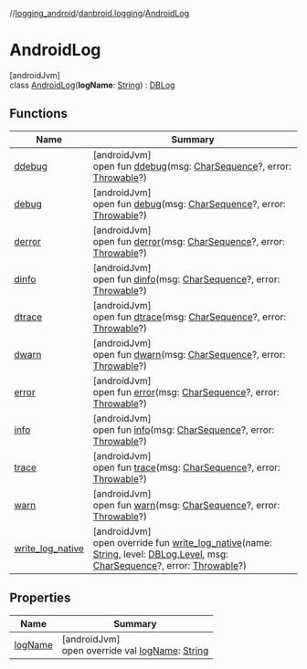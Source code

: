 //[logging_android](../../../index.md)/[danbroid.logging](../index.md)/[AndroidLog](index.md)

# AndroidLog

[androidJvm]\
class [AndroidLog](index.md)(**logName**: [String](https://kotlinlang.org/api/latest/jvm/stdlib/kotlin/-string/index.html)) : [DBLog](../../../../logging_android/danbroid.logging/-d-b-log/index.md)

## Functions

| Name | Summary |
|---|---|
| [ddebug](index.md#1108575660%2FFunctions%2F791687159) | [androidJvm]<br>open fun [ddebug](index.md#1108575660%2FFunctions%2F791687159)(msg: [CharSequence](https://kotlinlang.org/api/latest/jvm/stdlib/kotlin/-char-sequence/index.html)?, error: [Throwable](https://kotlinlang.org/api/latest/jvm/stdlib/kotlin/-throwable/index.html)?) |
| [debug](index.md#1516113156%2FFunctions%2F791687159) | [androidJvm]<br>open fun [debug](index.md#1516113156%2FFunctions%2F791687159)(msg: [CharSequence](https://kotlinlang.org/api/latest/jvm/stdlib/kotlin/-char-sequence/index.html)?, error: [Throwable](https://kotlinlang.org/api/latest/jvm/stdlib/kotlin/-throwable/index.html)?) |
| [derror](index.md#1174120279%2FFunctions%2F791687159) | [androidJvm]<br>open fun [derror](index.md#1174120279%2FFunctions%2F791687159)(msg: [CharSequence](https://kotlinlang.org/api/latest/jvm/stdlib/kotlin/-char-sequence/index.html)?, error: [Throwable](https://kotlinlang.org/api/latest/jvm/stdlib/kotlin/-throwable/index.html)?) |
| [dinfo](index.md#678327397%2FFunctions%2F791687159) | [androidJvm]<br>open fun [dinfo](index.md#678327397%2FFunctions%2F791687159)(msg: [CharSequence](https://kotlinlang.org/api/latest/jvm/stdlib/kotlin/-char-sequence/index.html)?, error: [Throwable](https://kotlinlang.org/api/latest/jvm/stdlib/kotlin/-throwable/index.html)?) |
| [dtrace](index.md#1398707322%2FFunctions%2F791687159) | [androidJvm]<br>open fun [dtrace](index.md#1398707322%2FFunctions%2F791687159)(msg: [CharSequence](https://kotlinlang.org/api/latest/jvm/stdlib/kotlin/-char-sequence/index.html)?, error: [Throwable](https://kotlinlang.org/api/latest/jvm/stdlib/kotlin/-throwable/index.html)?) |
| [dwarn](index.md#-281941107%2FFunctions%2F791687159) | [androidJvm]<br>open fun [dwarn](index.md#-281941107%2FFunctions%2F791687159)(msg: [CharSequence](https://kotlinlang.org/api/latest/jvm/stdlib/kotlin/-char-sequence/index.html)?, error: [Throwable](https://kotlinlang.org/api/latest/jvm/stdlib/kotlin/-throwable/index.html)?) |
| [error](index.md#1581657775%2FFunctions%2F791687159) | [androidJvm]<br>open fun [error](index.md#1581657775%2FFunctions%2F791687159)(msg: [CharSequence](https://kotlinlang.org/api/latest/jvm/stdlib/kotlin/-char-sequence/index.html)?, error: [Throwable](https://kotlinlang.org/api/latest/jvm/stdlib/kotlin/-throwable/index.html)?) |
| [info](index.md#1938399757%2FFunctions%2F791687159) | [androidJvm]<br>open fun [info](index.md#1938399757%2FFunctions%2F791687159)(msg: [CharSequence](https://kotlinlang.org/api/latest/jvm/stdlib/kotlin/-char-sequence/index.html)?, error: [Throwable](https://kotlinlang.org/api/latest/jvm/stdlib/kotlin/-throwable/index.html)?) |
| [trace](index.md#1806244818%2FFunctions%2F791687159) | [androidJvm]<br>open fun [trace](index.md#1806244818%2FFunctions%2F791687159)(msg: [CharSequence](https://kotlinlang.org/api/latest/jvm/stdlib/kotlin/-char-sequence/index.html)?, error: [Throwable](https://kotlinlang.org/api/latest/jvm/stdlib/kotlin/-throwable/index.html)?) |
| [warn](index.md#978131253%2FFunctions%2F791687159) | [androidJvm]<br>open fun [warn](index.md#978131253%2FFunctions%2F791687159)(msg: [CharSequence](https://kotlinlang.org/api/latest/jvm/stdlib/kotlin/-char-sequence/index.html)?, error: [Throwable](https://kotlinlang.org/api/latest/jvm/stdlib/kotlin/-throwable/index.html)?) |
| [write_log_native](write_log_native.md) | [androidJvm]<br>open override fun [write_log_native](write_log_native.md)(name: [String](https://kotlinlang.org/api/latest/jvm/stdlib/kotlin/-string/index.html), level: [DBLog.Level](../../../../logging_android/danbroid.logging/-d-b-log/-level/index.md), msg: [CharSequence](https://kotlinlang.org/api/latest/jvm/stdlib/kotlin/-char-sequence/index.html)?, error: [Throwable](https://kotlinlang.org/api/latest/jvm/stdlib/kotlin/-throwable/index.html)?) |

## Properties

| Name | Summary |
|---|---|
| [logName](log-name.md) | [androidJvm]<br>open override val [logName](log-name.md): [String](https://kotlinlang.org/api/latest/jvm/stdlib/kotlin/-string/index.html) |
